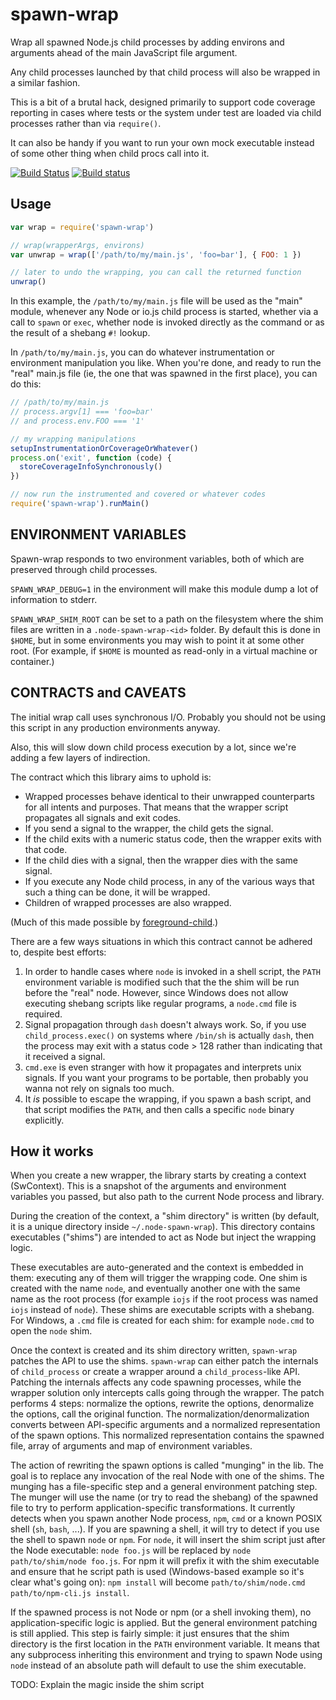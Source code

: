 # spawn-wrap

Wrap all spawned Node.js child processes by adding environs and
arguments ahead of the main JavaScript file argument.

Any child processes launched by that child process will also be
wrapped in a similar fashion.

This is a bit of a brutal hack, designed primarily to support code
coverage reporting in cases where tests or the system under test are
loaded via child processes rather than via `require()`.

It can also be handy if you want to run your own mock executable
instead of some other thing when child procs call into it.

[![Build Status](https://travis-ci.org/tapjs/spawn-wrap.svg)](https://travis-ci.org/tapjs/spawn-wrap) [![Build status](https://ci.appveyor.com/api/projects/status/oea7gdvqa0qeijrm?svg=true)](https://ci.appveyor.com/project/isaacs/spawn-wrap)

## Usage

```javascript
var wrap = require('spawn-wrap')

// wrap(wrapperArgs, environs)
var unwrap = wrap(['/path/to/my/main.js', 'foo=bar'], { FOO: 1 })

// later to undo the wrapping, you can call the returned function
unwrap()
```

In this example, the `/path/to/my/main.js` file will be used as the
"main" module, whenever any Node or io.js child process is started,
whether via a call to `spawn` or `exec`, whether node is invoked
directly as the command or as the result of a shebang `#!` lookup.

In `/path/to/my/main.js`, you can do whatever instrumentation or
environment manipulation you like.  When you're done, and ready to run
the "real" main.js file (ie, the one that was spawned in the first
place), you can do this:

```javascript
// /path/to/my/main.js
// process.argv[1] === 'foo=bar'
// and process.env.FOO === '1'

// my wrapping manipulations
setupInstrumentationOrCoverageOrWhatever()
process.on('exit', function (code) {
  storeCoverageInfoSynchronously()
})

// now run the instrumented and covered or whatever codes
require('spawn-wrap').runMain()
```

## ENVIRONMENT VARIABLES

Spawn-wrap responds to two environment variables, both of which are
preserved through child processes.

`SPAWN_WRAP_DEBUG=1` in the environment will make this module dump a
lot of information to stderr.

`SPAWN_WRAP_SHIM_ROOT` can be set to a path on the filesystem where
the shim files are written in a `.node-spawn-wrap-<id>` folder.  By
default this is done in `$HOME`, but in some environments you may wish
to point it at some other root.  (For example, if `$HOME` is mounted
as read-only in a virtual machine or container.)

## CONTRACTS and CAVEATS

The initial wrap call uses synchronous I/O.  Probably you should not
be using this script in any production environments anyway.

Also, this will slow down child process execution by a lot, since
we're adding a few layers of indirection.

The contract which this library aims to uphold is:

* Wrapped processes behave identical to their unwrapped counterparts
  for all intents and purposes.  That means that the wrapper script
  propagates all signals and exit codes.
* If you send a signal to the wrapper, the child gets the signal.
* If the child exits with a numeric status code, then the wrapper
  exits with that code.
* If the child dies with a signal, then the wrapper dies with the
  same signal.
* If you execute any Node child process, in any of the various ways
  that such a thing can be done, it will be wrapped.
* Children of wrapped processes are also wrapped.

(Much of this made possible by
[foreground-child](http://npm.im/foreground-child).)

There are a few ways situations in which this contract cannot be
adhered to, despite best efforts:

1. In order to handle cases where `node` is invoked in a shell script,
   the `PATH` environment variable is modified such that the the shim
   will be run before the "real" node.  However, since Windows does
   not allow executing shebang scripts like regular programs, a
   `node.cmd` file is required.
2. Signal propagation through `dash` doesn't always work.  So, if you
   use `child_process.exec()` on systems where `/bin/sh` is actually
   `dash`, then the process may exit with a status code > 128 rather
   than indicating that it received a signal.
3. `cmd.exe` is even stranger with how it propagates and interprets
   unix signals.  If you want your programs to be portable, then
   probably you wanna not rely on signals too much.
4. It *is* possible to escape the wrapping, if you spawn a bash
   script, and that script modifies the `PATH`, and then calls a
   specific `node` binary explicitly.

## How it works

When you create a new wrapper, the library starts by creating a context
(SwContext). This is a snapshot of the arguments and environment variables
you passed, but also path to the current Node process and library.

During the creation of the context, a "shim directory" is written (by default,
it is a unique directory inside `~/.node-spawn-wrap`). This directory contains
executables ("shims") are intended to act as Node but inject the wrapping logic.

These executables are auto-generated and the context is embedded in them:
executing any of them will trigger the wrapping code.
One shim is created with the name `node`, and eventually another one with the
same name as the root process (for example `iojs` if the root process was
named `iojs` instead of `node`). These shims are executable scripts with a
shebang. For Windows, a `.cmd` file is created for each shim: for example
`node.cmd` to open the `node` shim.

Once the context is created and its shim directory written, `spawn-wrap`
patches the API to use the shims.
`spawn-wrap` can either patch the internals of `child_process` or create a
wrapper around a `child_process`-like API. Patching the internals affects
any code spawning processes, while the wrapper solution only intercepts calls
going through the wrapper.
The patch performs 4 steps: normalize the options, rewrite the options,
denormalize the options, call the original function. The
normalization/denormalization converts between API-specific arguments and
a normalized representation of the spawn options. This normalized
representation contains the spawned file, array of arguments and map of
environment variables.

The action of rewriting the spawn options is called "munging" in the lib.
The goal is to replace any invocation of the real Node with one of the shims.
The munging has a file-specific step and a general environment patching step.
The munger will use the name (or try to read the shebang) of the spawned file
to try to perform application-specific transformations. It currently detects
when you spawn another Node process, `npm`, `cmd` or a known POSIX shell
(`sh`, `bash`, ...).
If you are spawning a shell, it will try to detect if you use the shell to
spawn `node` or `npm`. For `node`, it will insert the shim script just after
the Node executable: `node foo.js` will be replaced by
`node path/to/shim/node foo.js`. For npm it will prefix it with the shim
executable and ensure that he script path is used (Windows-based example
so it's clear what's going on): `npm install` will become
`path/to/shim/node.cmd path/to/npm-cli.js install`.

If the spawned process is not Node or npm (or a shell invoking them),
no application-specific logic is applied. But the general environment patching
is still applied.
This step is fairly simple: it just ensures that the shim directory is the
first location in the `PATH` environment variable. It means that any subprocess
inheriting this environment and trying to spawn Node using `node` instead of
an absolute path will default to use the shim executable.

TODO: Explain the magic inside the shim script
